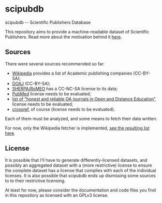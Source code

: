 scipubdb
========

scipubdb -- Scientific Publishers Database

This repository aims to provide a machine-readable dataset of Scientific Publishers.
Read more about the motivation behind it [here](https://discuss.okfn.org/t/academic-scientific-publishers-dataset/2866/6).

Sources
-------

There were several sources recommended so far:
- [Wikipedia](https://en.wikipedia.org/wiki/Category:Academic_publishing_companies) provides a list of Academic publishing companies (CC-BY-SA);
- [DOAJ](https://doaj.org/api/v1/docs) (CC-BY-SA);
- [SHERPA/RoMEO](http://www.sherpa.ac.uk/romeo/journalbrowse.php) has a CC-NC-SA license to its data;
- [PubMed](http://www.ncbi.nlm.nih.gov/pubmed/) license needs to be evaluated;
- [list of "honest and reliable OA journals in Open and Distance Education"](https://oerqualityproject.wordpress.com/2015/10/21/honest-and-reliable-open-access-journals-in-open-and-distance-education/) license needs to be evaluated;
- [crossref](https://github.com/CrossRef/rest-api-doc/blob/master/rest_api.md), of course (license needs to be evaluated).

Each of them must be analyzed, and some means to fetch their data written.

For now, only the Wikipedia fetcher is implemented, [see the resulting list here](wikipedia.txt).

License
-------

It is possible that I'll have to generate differently-licensed datasets, and possibly an aggregated dataset with a (more restrictive) license to ensure the complete dataset has a license that complies with each of the individual licenses.
It is also possible that scipubdb ends up dismissing some sources to to their restrictive licensing.

At least for now, please consider the documentation and code files you find in this repository as licensed with an GPLv3 license.
